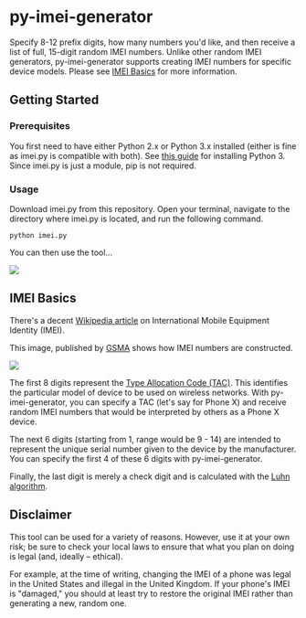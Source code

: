 # py-imei-generator

Specify 8-12 prefix digits, how many numbers you'd like, and then receive a list of full, 15-digit random IMEI numbers. Unlike other random IMEI generators, py-imei-generator supports creating IMEI numbers for specific device models. Please see [IMEI Basics](#imei-basics) for more information.

## Getting Started
### Prerequisites

You first need to have either Python 2.x or Python 3.x installed (either is fine as imei.py is compatible with both). See [this guide](https://realpython.com/installing-python/) for installing Python 3. Since imei.py is just a module, pip is not required.

### Usage

Download imei.py from this repository. Open your terminal, navigate to the directory where imei.py is located, and run the following command.

```
python imei.py
```

You can then use the tool...

<img src="https://raw.githubusercontent.com/bstein/py-imei-generator/master/usage-screenshot.png"/>

## IMEI Basics

There's a decent [Wikipedia article](https://en.wikipedia.org/wiki/International_Mobile_Equipment_Identity) on International Mobile Equipment Identity (IMEI).

This image, published by [GSMA](https://www.gsma.com/services/gsma-imei/tac-allocation/tac-for-iot/) shows how IMEI numbers are constructed.

<img src="https://raw.githubusercontent.com/bstein/py-imei-generator/master/structure-imei.png"/>

The first 8 digits represent the [Type Allocation Code (TAC)](https://en.wikipedia.org/wiki/Type_Allocation_Code). This identifies the particular model of device to be used on wireless networks. With py-imei-generator, you can specify a TAC (let's say for Phone X) and receive random IMEI numbers that would be interpreted by others as a Phone X device.

The next 6 digits (starting from 1, range would be 9 - 14) are intended to represent the unique serial number given to the device by the manufacturer. You can specify the first 4 of these 6 digits with py-imei-generator.

Finally, the last digit is merely a check digit and is calculated with the [Luhn algorithm](https://github.com/bstein/py-imei-generator/blob/master/structure-imei.png).

## Disclaimer

This tool can be used for a variety of reasons. However, use it at your own risk; be sure to check your local laws to ensure that what you plan on doing is legal (and, ideally – ethical).

For example, at the time of writing, changing the IMEI of a phone was legal in the United States and illegal in the United Kingdom. If your phone's IMEI is "damaged," you should at least try to restore the original IMEI rather than generating a new, random one.
